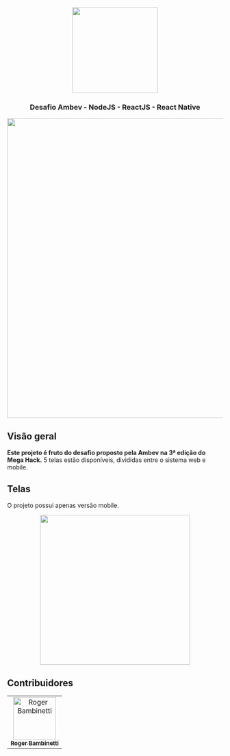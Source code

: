 
<h1 align="center">
<img
		width="200"
		src="https://github.com/RogerBambinetti/tindev-nodejs-reactjs-react-native/blob/master/preview/logo.png">
</h1>
<h3 align="center">
	Desafio Ambev - NodeJS - ReactJS - React Native
</h3>

<p align="center">
<img
		width="700"
		src="https://github.com/RogerBambinetti/tindev-nodejs-reactjs-react-native/blob/master/preview/Screenshot0.png">
</p>

## Visão geral

**Este projeto é fruto do desafio proposto pela Ambev na 3ª edição do Mega Hack.** 5 telas estão disponíveis, divididas entre o sistema web e mobile.

## Telas

O projeto possui apenas versão mobile.

<p align="center">
<img
		width="350"
		src="">
</p>

## Contribuidores

<table>
  <tr>
<td align="center"><a href="https://github.com/RogerBambinetti"><img src="https://avatars0.githubusercontent.com/u/50684839?s=460&v=4" width="100px;" alt="Roger Bambinetti"/><br /><sub><b>Roger Bambinetti</b></sub></a></td>
  </tr>
</table>
